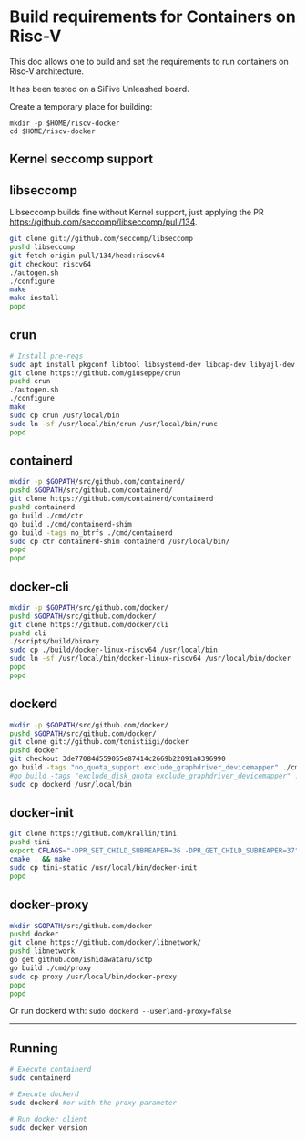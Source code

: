 # Build requirements for Containers on Risc-V

This doc allows one to build and set the requirements to run containers on Risc-V architecture.

It has been tested on a SiFive Unleashed board.

Create a temporary place for building:

```
mkdir -p $HOME/riscv-docker
cd $HOME/riscv-docker
```

## Kernel seccomp support

## libseccomp

Libseccomp builds fine without Kernel support, just applying the PR https://github.com/seccomp/libseccomp/pull/134.

```bash
git clone git://github.com/seccomp/libseccomp
pushd libseccomp
git fetch origin pull/134/head:riscv64
git checkout riscv64
./autogen.sh
./configure
make
make install
popd
```

## crun

```bash
# Install pre-reqs
sudo apt install pkgconf libtool libsystemd-dev libcap-dev libyajl-dev libselinux1-dev go-md2man libtool
git clone https://github.com/giuseppe/crun
pushd crun
./autogen.sh
./configure
make
sudo cp crun /usr/local/bin
sudo ln -sf /usr/local/bin/crun /usr/local/bin/runc
popd
```

## containerd

```bash
mkdir -p $GOPATH/src/github.com/containerd/
pushd $GOPATH/src/github.com/containerd/
git clone https://github.com/containerd/containerd
pushd containerd
go build ./cmd/ctr
go build ./cmd/containerd-shim
go build -tags no_btrfs ./cmd/containerd
sudo cp ctr containerd-shim containerd /usr/local/bin/
popd
popd
```

## docker-cli

```bash
mkdir -p $GOPATH/src/github.com/docker/
pushd $GOPATH/src/github.com/docker/
git clone https://github.com/docker/cli
pushd cli
./scripts/build/binary
sudo cp ./build/docker-linux-riscv64 /usr/local/bin
sudo ln -sf /usr/local/bin/docker-linux-riscv64 /usr/local/bin/docker
popd
popd
```

## dockerd

```bash
mkdir -p $GOPATH/src/github.com/docker/
pushd $GOPATH/src/github.com/docker/
git clone git://github.com/tonistiigi/docker
pushd docker
git checkout 3de77084d559055e87414c2669b22091a8396990
go build -tags "no_quota_support exclude_graphdriver_devicemapper" ./cmd/dockerd/
#go build -tags "exclude_disk_quota exclude_graphdriver_devicemapper" ./cmd/dockerd/    # On new trees
sudo cp dockerd /usr/local/bin
```

## docker-init

```bash
git clone https://github.com/krallin/tini
pushd tini
export CFLAGS="-DPR_SET_CHILD_SUBREAPER=36 -DPR_GET_CHILD_SUBREAPER=37"
cmake . && make
sudo cp tini-static /usr/local/bin/docker-init
popd
```

## docker-proxy

```bash
mkdir $GOPATH/src/github.com/docker
pushd docker
git clone https://github.com/docker/libnetwork/
pushd libnetwork
go get github.com/ishidawataru/sctp
go build ./cmd/proxy
sudo cp proxy /usr/local/bin/docker-proxy
popd
popd
```

Or run dockerd with: `sudo dockerd --userland-proxy=false`

--------------------------------------------------------------------------------

## Running

```bash
# Execute containerd
sudo containerd

# Execute dockerd
sudo dockerd #or with the proxy parameter

# Run docker client
sudo docker version
```

